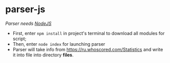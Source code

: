 # parser-js

_Parser needs [NodeJS](https://nodejs.org/en/)_

- First, enter `npm install` in project's terminal to download all modules for script;
- Then, enter `node index` for launching parser
- Parser will take info from https://ru.whoscored.com/Statistics and write it into file into directory **files**.
